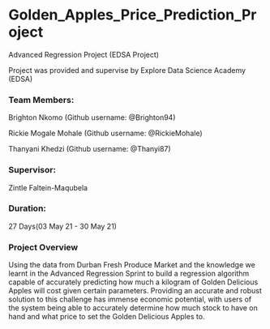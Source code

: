 # Golden_Apples_Price_Prediction_Project
Advanced Regression Project (EDSA Project)

Project was provided and supervise by Explore Data Science Academy (EDSA)

### Team Members:

Brighton Nkomo (Github username: @Brighton94)

Rickie Mogale Mohale (Github username: @RickieMohale)

Thanyani Khedzi (Github username: @Thanyi87)

### Supervisor:

Zintle Faltein-Maqubela

### Duration:
27 Days(03 May 21 - 30 May 21) 

### Project Overview
Using the data from Durban Fresh Produce Market and the knowledge we learnt in the Advanced Regression Sprint to build a regression algorithm capable of accurately predicting how much a kilogram of Golden Delicious Apples will cost given certain parameters. 
Providing an accurate and robust solution to this challenge has immense economic potential, with users of the system being able to accurately determine how much stock to have on hand and what price to set the Golden Delicious Apples to.
